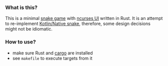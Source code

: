 ### What is this?
This is a minimal [snake game](https://en.wikipedia.org/wiki/Snake_(video_game_genre)) 
with [ncurses UI](https://en.wikipedia.org/wiki/Ncurses) written in Rust.
It is an attempt to re-implement [Kotlin/Native snake](https://github.com/dkandalov/kotlin-native-snake),
therefore, some design decisions might not be idiomatic. 

### How to use?
 - make sure Rust and [cargo](https://doc.rust-lang.org/stable/cargo/) are installed
 - see `makefile` to execute targets from it

